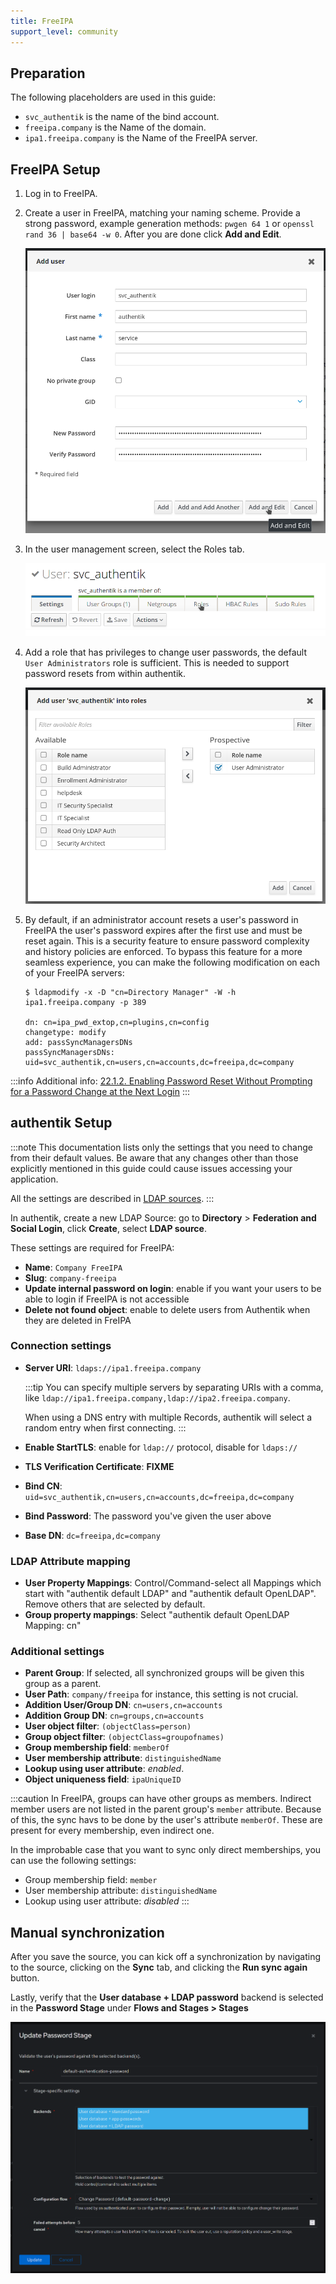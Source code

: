 ```yaml
---
title: FreeIPA
support_level: community
---
```


## Preparation

The following placeholders are used in this guide:

- `svc_authentik` is the name of the bind account.
- `freeipa.company` is the Name of the domain.
- `ipa1.freeipa.company` is the Name of the FreeIPA server.

## FreeIPA Setup

1. Log in to FreeIPA.

2. Create a user in FreeIPA, matching your naming scheme. Provide a strong password, example generation methods: `pwgen 64 1` or `openssl rand 36 | base64 -w 0`. After you are done click **Add and Edit**.

    ![](./01_user_create.png)

3. In the user management screen, select the Roles tab.

    ![](./02_user_roles.png)

4. Add a role that has privileges to change user passwords, the default `User Administrators` role is sufficient. This is needed to support password resets from within authentik.

    ![](./03_add_user_role.png)

5. By default, if an administrator account resets a user's password in FreeIPA the user's password expires after the first use and must be reset again. This is a security feature to ensure password complexity and history policies are enforced. To bypass this feature for a more seamless experience, you can make the following modification on each of your FreeIPA servers:

    ```
    $ ldapmodify -x -D "cn=Directory Manager" -W -h ipa1.freeipa.company -p 389

    dn: cn=ipa_pwd_extop,cn=plugins,cn=config
    changetype: modify
    add: passSyncManagersDNs
    passSyncManagersDNs: uid=svc_authentik,cn=users,cn=accounts,dc=freeipa,dc=company
    ```

:::info
Additional info: [22.1.2. Enabling Password Reset Without Prompting for a Password Change at the Next Login](https://access.redhat.com/documentation/en-us/red_hat_enterprise_linux/7/html/linux_domain_identity_authentication_and_policy_guide/user-authentication#user-passwords-no-expiry)
:::

## authentik Setup

:::note
This documentation lists only the settings that you need to change from their default values. Be aware that any changes other than those explicitly mentioned in this guide could cause issues accessing your application.

All the settings are described in [LDAP sources](../../protocols/ldap/index.mdx).
:::

In authentik, create a new LDAP Source: go to **Directory** > **Federation and Social Login**, click **Create**,
select **LDAP source**.

These settings are required for FreeIPA: 

- **Name**: `Company FreeIPA`
- **Slug**: `company-freeipa`
- **Update internal password on login**: enable if you want your users to be able to login if FreeIPA is not accessible
- **Delete not found object**: enable to delete users from Authentik when they are deleted in FreIPA

### Connection settings

- **Server URI**: `ldaps://ipa1.freeipa.company`

    :::tip
    You can specify multiple servers by separating URIs with a comma, like `ldap://ipa1.freeipa.company,ldap://ipa2.freeipa.company`.

    When using a DNS entry with multiple Records, authentik will select a random entry when first connecting.
    :::

- **Enable StartTLS**: enable for `ldap://` protocol, disable for `ldaps://`
- **TLS Verification Certificate**: **FIXME**
- **Bind CN**: `uid=svc_authentik,cn=users,cn=accounts,dc=freeipa,dc=company`
- **Bind Password**: The password you've given the user above
- **Base DN**: `dc=freeipa,dc=company`

### LDAP Attribute mapping

- **User Property Mappings**: Control/Command-select all Mappings which start with "authentik default LDAP" and "authentik default OpenLDAP". Remove others that are selected by default.
- **Group property mappings**: Select "authentik default OpenLDAP Mapping: cn"

### Additional settings

- **Parent Group**: If selected, all synchronized groups will be given this group as a parent.
- **User Path**: `company/freeipa` for instance, this setting is not crucial.
- **Addition User/Group DN**: `cn=users,cn=accounts`
- **Addition Group DN**: `cn=groups,cn=accounts`
- **User object filter**: `(objectClass=person)`
- **Group object filter**: `(objectClass=groupofnames)`
- **Group membership field**: `memberOf`
- **User membership attribute**: `distinguishedName`
- **Lookup using user attribute**: *enabled*.
- **Object uniqueness field**: `ipaUniqueID`

:::caution
In FreeIPA, groups can have other groups as members. Indirect member users are not listed in the parent group's `member` attribute.
Because of this, the sync havs to be done by the user's attribute `memberOf`. These are present for every membership, even indirect one.

In the improbable case that you want to sync only direct memberships, you can use the following settings:
- Group membership field: `member`
- User membership attribute: `distinguishedName`
- Lookup using user attribute: *disabled*
:::

## Manual synchronization

After you save the source, you can kick off a synchronization by navigating to the source, clicking on the **Sync** tab, and clicking the **Run sync again** button.

Lastly, verify that the **User database + LDAP password** backend is selected in the **Password Stage** under **Flows and Stages > Stages**

![](./07_password_stage.png)

